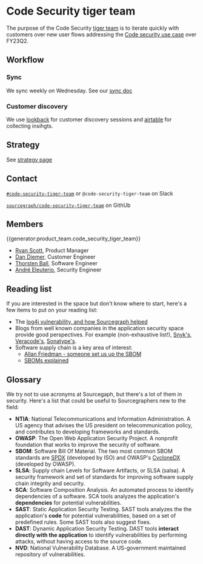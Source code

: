 # Code Security tiger team

The purpose of the Code Security [tiger team](https://en.wikipedia.org/wiki/Tiger_team) is to iterate quickly with customers over new user flows addressing the [Code security use case](../../../../../strategy-goals/strategy/use-cases/code-security.md) over FY23Q2.

## Workflow

### Sync

We sync weekly on Wednesday. See our [sync doc](https://docs.google.com/document/d/1r7wiK8F8AQvvnv5YMRAeqNLDS4WkDSvGvbGQVsX1xis/edit#)

### Customer discovery

We use [lookback](https://lookback.io/org/sourcegraph/projects/code-security/rounds) for customer discovery sessions and [airtable](https://airtable.com/appNsjegbsi2XumCg/tblam1hdUFUSFLzyS/viwTBDtytBqAxoZ40?blocks=hide) for collecting insihgts.

## Strategy

See [strategy page](../../../../../strategy-goals/strategy/code-graph/code-security-tiger-team/index.md)

## Contact

[`#code-security-tiger-team`](https://sourcegraph.slack.com/archives/C03DWADAG8M) or `@code-security-tiger-team` on Slack

[`sourcegraph/code-security-tiger-team`](https://github.com/orgs/sourcegraph/teams/code-security-tiger-team) on GithUb

## Members

{{generator:product_team.code_security_tiger_team}}

- [Ryan Scott](../../../../../team/index.md#ryan-scott), Product Manager
- [Dan Diemer](../../../../../team/index.md#dan-diemer), Customer Engineer
- [Thorsten Ball](../../../../../team/index.md#thorsten-ball), Software Engineer
- [André Eleuterio](../../../../../team/index.md#andré-eleuterio), Security Engineer

## Reading list

If you are interested in the space but don't know where to start, here's a few items to put on your reading list:

- The [log4j vulnerability, and how Sourcegraph helped](https://about.sourcegraph.com/blog/log4j-log4shell-0-day/)
- Blogs from well known companies in the application security space provide good perspectives. For example (non-exhaustive list!), [Snyk's](https://snyk.io/blog/), [Veracode's](https://www.veracode.com/blog), [Sonatype's](https://blog.sonatype.com/).
- Software supply chain is a key area of interest:
  - [Allan Friedman - someone set us up the SBOM](https://www.youtube.com/watch?v=9j1KYLfklMQ)
  - [SBOMs explained](https://guides.sonatype.com/foundations/devops/sboms-explained/)

## Glossary

We try not to use acronyms at Sourcegaph, but there's a lot of them in security. Here's a list that could be useful to Sourcegraphers new to the field:

- **NTIA**: National Telecommunications and Information Administration. A US agency that advises the US president on telecommunication policy, and contributes to developing frameworks and standards.
- **OWASP**: The Open Web Application Security Project. A nonprofit foundation that works to improve the security of software.
- **SBOM**: Software Bill Of Material. The two most common SBOM standards are [SPDX](https://spdx.dev/) (developed by ISO) and OWASP's [CycloneDX](https://cyclonedx.org/) (developed by OWASP).
- **SLSA**: Supply chain Levels for Software Artifacts, or SLSA (salsa). A security framework and set of standards for improving software supply chain integrity and security.
- **SCA**: Software Composition Analysis. An automated process to identify dependencies of a software. SCA tools analyzes the application's **dependencies** for potential vulnerabilities.
- **SAST**: Static Application Security Testing. SAST tools analyzes the the application's **code** for potential vulnerabilities, based on a set of predefined rules. Some SAST tools also suggest fixes.
- **DAST**: Dynamic Application Security Testing. DAST tools **interact directly with the application** to identify vulnerabilities by performing attacks, without having access to the source code.
- **NVD**: National Vulnerability Database. A US-government maintained repository of vulnerabilities.
